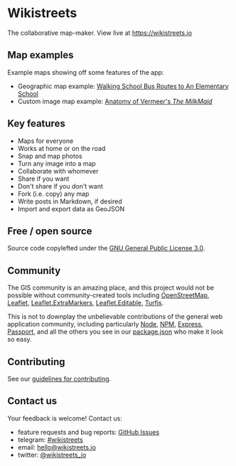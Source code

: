 # Wikistreets

The collaborative map-maker. View live at https://wikistreets.io

## Map examples

Example maps showing off some features of the app:

- Geographic map example: [Walking School Bus Routes to An Elementary School](https://wikistreets.io/map/e94b632b-e932-4b8e-a262-a388219212fc)
- Custom image map example: [Anatomy of Vermeer's _The MilkMaid_](https://wikistreets.io/map/0e54d5e0-6d66-4a51-ba2c-4316956dc40f)

## Key features

- Maps for everyone
- Works at home or on the road
- Snap and map photos
- Turn any image into a map
- Collaborate with whomever
- Share if you want
- Don't share if you don't want
- Fork (i.e. copy) any map
- Write posts in Markdown, if desired
- Import and export data as GeoJSON

## Free / open source
Source code copylefted under the [GNU General Public License 3.0](LICENSE.md).

## Community

The GIS community is an amazing place, and this project would not be possible without community-created tools including [OpenStreetMap](https://openstreetmap.org), [Leaflet](https://leafletjs.com), [Leaflet.ExtraMarkers](https://github.com/coryasilva/Leaflet.ExtraMarkers), [Leaflet.Editable](https://github.com/Leaflet/Leaflet.Editable), [Turfjs](https://github.com/Turfjs).

This is not to downplay the unbelievable contributions of the general web application community, including particularly [Node](https://nodejs.org/en/), [NPM](https://www.npmjs.com/), [Express](https://expressjs.com/), [Passport](http://www.passportjs.org/), and all the others you see in our [package.json](package.json) who make it look so easy.

## Contributing

See our [guidelines for contributing](CONTRIBUTING.md).

## Contact us

Your feedback is welcome! Contact us:

- feature requests and bug reports: [GitHub Issues](https://github.com/wikistreets/wikistreets/issues)
- telegram: [#wikistreets](https://t.me/wikistreets)
- email: [hello@wikistreets.io](mailto:hello@wikistreets.io)
- twitter: [@wikistreets_io](https://twitter.com/wikistreets_io)
